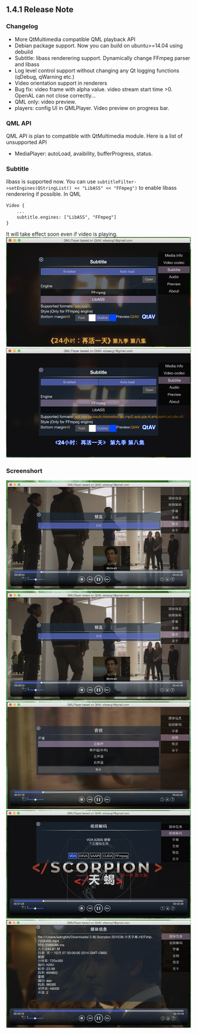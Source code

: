 ## 1.4.1 Release Note


### Changelog

- More QtMultimedia compatible QML playback API
- Debian package support. Now you can build on ubuntu>=14.04 using debuild
- Subtitle: libass renderering support. Dynamically change FFmpeg parser and libass
- Log level control support without changing any Qt logging functions (qDebug, qWarning etc.)
- Video orientation support in renderers
- Bug fix: video frame with alpha value. video stream start time >0. OpenAL can not close correctly...
- QML only: video preview.
- players: config UI in QMLPlayer. Video preview on progress bar.


### QML API

QML API is plan to compatible with QtMultimedia module. Here is a list of unsupported API
- MediaPlayer: autoLoad, avaibility, bufferProgress, status.


### Subtitle

libass is supported now. You can use `subtitleFilter->setEngines(QStringList() << "LibASS" << "FFmpeg")` to enable libass renderering if possible. In QML

    Video {
        ...
        subtitle.engines: ["LibASS", "FFmpeg"]
    }

It will take effect soon even if video is playing.
![](images/QMLPlayer1.4.1-subtitle-ass-en_US.jpg "libass")
![](images/QMLPlayer1.4.1-subtitle-ffmpeg-en_US.jpg "ffmpeg")

### Screenshort

![](images/QMLPlayer1.4.1-preview-zh_CN.jpg "progress bar preview")
![](images/QMLPlayer1.4.1-preview-zh_CN.jpg "progress bar preview disabled")
![](images/QMLPlayer1.4.1-audio-zh_CN.jpg "audio config page")
![](images/QMLPlayer1.4.1-decoders-zh_CN.jpg "decoder config page")
![](images/QMLPlayer1.4.1-mediainfo-zh_CN.jpg "Media info page")
